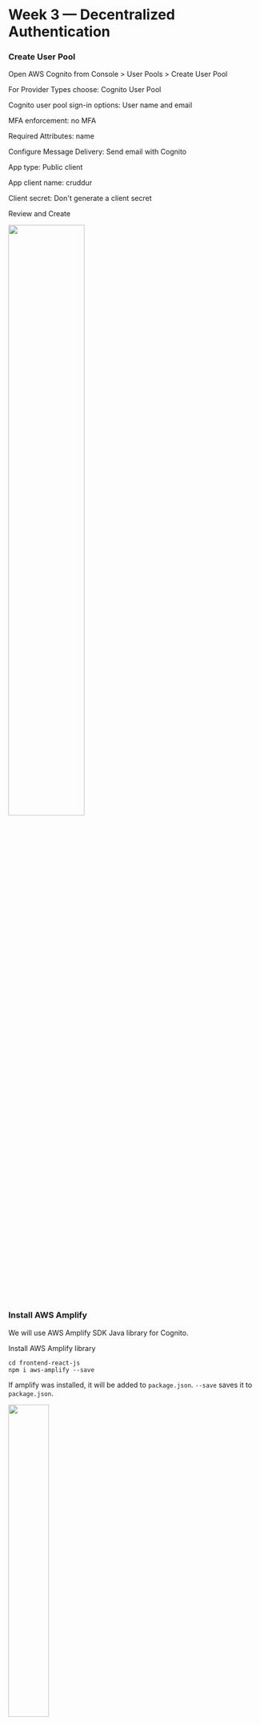 # Week 3 — Decentralized Authentication

### Create User Pool

Open AWS Cognito from Console > User Pools > Create User Pool

For Provider Types choose: Cognito User Pool

Cognito user pool sign-in options: User name and email

MFA enforcement: no MFA

Required Attributes: name

Configure Message Delivery: Send email with Cognito

App type: Public client 

App client name: cruddur

Client secret: Don't generate a client secret

Review and Create


<img src="https://user-images.githubusercontent.com/66444859/222920891-2b8d1f33-2a04-4bcb-b318-a42b22a81f88.png" width=55%>

### Install AWS Amplify

We will use AWS Amplify SDK Java library for Cognito. 

Install AWS Amplify library
```
cd frontend-react-js
npm i aws-amplify --save
```

If amplify was installed, it will be added to ```package.json```. ```--save``` saves it to ```package.json```.

<img src="https://user-images.githubusercontent.com/66444859/222921206-dd0425d9-192b-4d72-a67e-3f66189ed0c1.png" width=40%>

We need to hook up our cognito pool to our code in the ```App.js```
```
import { Amplify } from 'aws-amplify';

Amplify.configure({
  "AWS_PROJECT_REGION": process.env.REACT_AWS_PROJECT_REGION,
  "aws_cognito_identity_pool_id": process.env.REACT_APP_AWS_COGNITO_IDENTITY_POOL_ID,
  "aws_cognito_region": process.env.REACT_APP_AWS_COGNITO_REGION,
  "aws_user_pools_id": process.env.REACT_APP_AWS_USER_POOLS_ID,
  "aws_user_pools_web_client_id": process.env.REACT_APP_CLIENT_ID,
  "oauth": {},
  Auth: {
    // We are not using an Identity Pool
    // identityPoolId: process.env.REACT_APP_IDENTITY_POOL_ID, // REQUIRED - Amazon Cognito Identity Pool ID
    region: process.env.REACT_AWS_PROJECT_REGION,           // REQUIRED - Amazon Cognito Region
    userPoolId: process.env.REACT_APP_AWS_USER_POOLS_ID,         // OPTIONAL - Amazon Cognito User Pool ID
    userPoolWebClientId: process.env.REACT_APP_AWS_USER_POOLS_WEB_CLIENT_ID,   // OPTIONAL - Amazon Cognito Web Client ID (26-char alphanumeric string)
  }
});
```

Add Env vars to ```docker-compose.yaml```
```
REACT_APP_AWS_PROJECT_REGION: "${AWS_DEFAULT_REGION}"
REACT_APP_AWS_COGNITO_REGION: "${AWS_DEFAULT_REGION}"
REACT_APP_AWS_USER_POOLS_ID: "us-east-1_0fm8fIE3j"
REACT_APP_CLIENT_ID: "app_client_id_from_console"
```

 ### Conditionally show components based on logged in or logged out
 
Inside our ```HomeFeedPage.js```

```
import { Auth } from 'aws-amplify';

// set a state
const [user, setUser] = React.useState(null);

// check if we are authenicated
const checkAuth = async () => {
  Auth.currentAuthenticatedUser({
    // Optional, By default is false. 
    // If set to true, this call will send a 
    // request to Cognito to get the latest user data
    bypassCache: false 
  })
  .then((user) => {
    console.log('user',user);
    return Auth.currentAuthenticatedUser()
  }).then((cognito_user) => {
      setUser({
        display_name: cognito_user.attributes.name,
        handle: cognito_user.attributes.preferred_username
      })
  })
  .catch((err) => console.log(err));
};

// check when the page loads if we are authenicated
React.useEffect(()=>{
  loadData();
  checkAuth();
}, [])
```

This prevents double API calls:
```
React.useEffect(()=>{
    //prevents double call
    if (dataFetchedRef.current) return;
    dataFetchedRef.current = true;
```
We'll want to pass user to the following components:
```
<DesktopNavigation user={user} active={'home'} setPopped={setPopped} />
<DesktopSidebar user={user} />
```

We'll update ```ProfileInfo.js```
```
import { Auth } from 'aws-amplify';

const signOut = async () => {
  try {
      await Auth.signOut({ global: true });
      window.location.href = "/"
  } catch (error) {
      console.log('error signing out: ', error);
  }
}
```
When tried to open frontend page, we got a blan page. 
<img src="https://user-images.githubusercontent.com/66444859/223570990-1dafe992-f10e-46aa-acb8-ce3ce95b3e6d.png" width=55%>

Opened Inspect and it's showing ```Error: Both UserPoolId and ClientId are required.```

<img src="https://user-images.githubusercontent.com/66444859/223571316-4cfbe7b7-8638-4ac2-b540-cbcf122ca1a3.png" width=40%>

Turns out we had different Envs for ```Auth``` in ```App.js```:
```userPoolWebClientId: process.env.REACT_APP_CLIENT_ID```

Our frontend page is back:

<img src="https://user-images.githubusercontent.com/66444859/223573130-060942d0-5741-450d-84f3-69958741b60d.png" width=55%>

##### Signin Page

```
import { Auth } from 'aws-amplify';

const onsubmit = async (event) => {
  setErrors('')
  event.preventDefault();
  try {
    Auth.signIn(username, password)
      .then(user => {
        localStorage.setItem("access_token", user.signInUserSession.accessToken.jwtToken)
        window.location.href = "/"
      })
      .catch(err => { console.log('Error!', err) });
  } catch (error) {
    if (error.code == 'UserNotConfirmedException') {
      window.location.href = "/confirm"
    }
    setErrors('')
  }
  return false
}
```
We tried to sign in and Andrew did not get an error. 

<img src="https://user-images.githubusercontent.com/66444859/223576363-1e4f42ab-a955-48e2-bbae-51cd9ecbf89f.png" width=40%>

Inspect showed this error: ``USR_SRP_AUTH is not enbled for client```. Turns out Andrew chose incorrect App type ```Other``` instead of ```Piblic client```.

From my side, looking into Inspect I got another error: ```Error! NotAuthorizedException: Incorrect username or password.``` and got that error from UI

<img src="https://user-images.githubusercontent.com/66444859/223593282-adec860d-f718-4f97-b33c-ed42b3a79fd9.png" width=40%>


We missed to add ```preferred_username``` in Required Attributes in User pool, we need to add this later. 

Create a new user in your User Pool

<img src="https://user-images.githubusercontent.com/66444859/223583005-e1809bea-f5eb-40bc-a90d-8258273399c8.png" width=50%>

<img src="https://user-images.githubusercontent.com/66444859/223583317-f2d72c18-6c66-44f9-b5e6-00dc5d324b4e.png" width=55%>


Tried to Sign in, but  it didn't work. Confirmation status is Force change password. Since we need to Confirm account, but Confirm account button is grey and we can't confirm. And we didn't get Confirmation to specified email address.

Try running AWS CLI command from terminal
```aws cognito-idp admin-set-user-password --username nargizaosmon --password yoursetpassword --user-pool-id us-east-1_CWw2a8NO6 --permanent```

And I don't see ```Force change password``` in Confirmation Status

<img src="https://user-images.githubusercontent.com/66444859/223594032-3d7fce2c-8320-47da-913b-2228a32a58fd.png" width=50%>

But still got error when signing in with new username(email) and password. 



#### Reference
[Amplify docs](https://docs.amplify.aws/lib/auth/getting-started/q/platform/js/)
